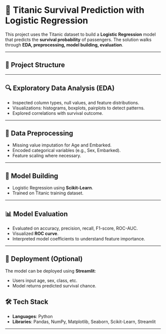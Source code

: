 # 🚢 Titanic Survival Prediction with Logistic Regression

This project uses the Titanic dataset to build a **Logistic Regression** model that predicts the **survival probability** of passengers. The solution walks through **EDA, preprocessing, model building, evaluation**.

---

## 📁 Project Structure
---

## 🔍 Exploratory Data Analysis (EDA)

- Inspected column types, null values, and feature distributions.
- Visualizations: histograms, boxplots, pairplots to detect patterns.
- Explored correlations with survival outcome.

---

## 🧹 Data Preprocessing

- Missing value imputation for Age and Embarked.
- Encoded categorical variables (e.g., Sex, Embarked).
- Feature scaling where necessary.

---

## 🤖 Model Building

- Logistic Regression using **Scikit-Learn**.
- Trained on Titanic training dataset.

---

## 📊 Model Evaluation

- Evaluated on accuracy, precision, recall, F1-score, ROC-AUC.
- Visualized **ROC curve**.
- Interpreted model coefficients to understand feature importance.

---

## 🚀 Deployment (Optional)

The model can be deployed using **Streamlit**:
- Users input age, sex, class, etc.
- Model returns predicted survival chance.


## 🛠️ Tech Stack

- **Languages**: Python  
- **Libraries**: Pandas, NumPy, Matplotlib, Seaborn, Scikit-Learn, Streamlit  

---
